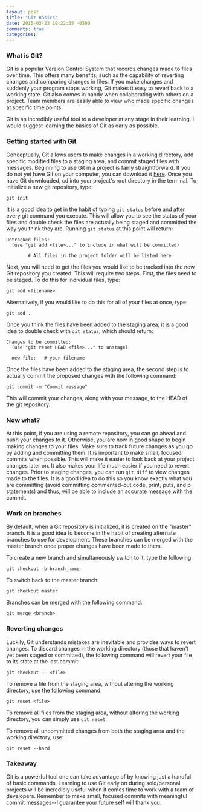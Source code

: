```yaml
---
layout: post
title: "Git Basics"
date: 2015-03-23 10:22:35 -0500
comments: true
categories:
---
```


### What is Git?

Git is a popular Version Control System that records changes made to files over time. This offers many benefits, such as the capability of reverting changes and comparing changes in files. <!--more-->
If you make changes and suddenly your program stops working, Git makes it easy to revert back to a working state. Git also comes in handy when collaborating with others on a project. Team members are easily able to view who made specific changes at specific time points.

Git is an incredibly useful tool to a developer at any stage in their learning. I would suggest learning the basics of Git as early as possible.

### Getting started with Git

Conceptually, Git allows users to make changes in a working directory, add specific modified files to a staging area, and commit staged files with messages. Beginning to use Git in a project is fairly straightforward. If you do not yet have Git on your computer, you can download it [here](http://git-scm.com/downloads). Once you have Git downloaded, cd into your project's root directory in the terminal. To initialize a new git repository, type:

```
git init
```
It is a good idea to get in the habit of typing `git status` before and after every git command you execute. This will allow you to see the status of your files and double check the files are actually being staged and committed the way you think they are. Running `git status` at this point will return:

```
Untracked files:
  (use "git add <file>..." to include in what will be committed)

        # All files in the project folder will be listed here
```

Next, you will need to get the files you would like to be tracked into the new Git repository you created. This will require two steps. First, the files need to be staged. To do this for individual files, type:

```
git add <filename>
```
Alternatively, if you would like to do this for all of your files at once, type:

```
git add .
```
Once you think the files have been added to the staging area, it is a good idea to double check with `git status`, which should return:

```
Changes to be committed:
  (use "git reset HEAD <file>..." to unstage)

  new file:   # your filename
```

Once the files have been added to the staging area, the second step is to actually commit the proposed changes with the following command:

```
git commit -m "Commit message"
```
This will commit your changes, along with your message, to the HEAD of the git repository.

### Now what?

At this point, if you are using a remote repository, you can go ahead and push your changes to it. Otherwise, you are now in good shape to begin making changes to your files. Make sure to track future changes as you go by adding and committing them. It is important to make small, focused commits when possible. This will make it easier to look back at your project changes later on. It also makes your life much easier if you need to revert changes. Prior to staging changes, you can run `git diff` to view changes made to the files. It is a good idea to do this so you know exactly what you are committing (avoid committing commented-out code, print, puts, and p statements) and thus, will be able to include an accurate message with the commit.

### Work on branches

By default, when a Git repository is initialized, it is created on the "master" branch. It is a good idea to become in the habit of creating alternate branches to use for development. These branches can be merged with the master branch once proper changes have been made to them.

To create a new branch and simultaneously switch to it, type the following:

```
git checkout -b branch_name
```

To switch back to the master branch:

```
git checkout master
```
Branches can be merged with the following command:

```
git merge <branch>
```

### Reverting changes

Luckily, Git understands mistakes are inevitable and provides ways to revert changes. To discard changes in the working directory (those that haven't yet been staged or committed), the following command will revert your file to its state at the last commit:

```
git checkout -- <file>
```
To remove a file from the staging area, without altering the working directory, use the following command:

```
git reset <file>
```
To remove all files from the staging area, without altering the working directory, you can simply use `git reset`.

To remove all uncommitted changes from both the staging area and the working directory, use:

```
git reset --hard
```
### Takeaway
Git is a powerful tool one can take advantage of by knowing just a handful of basic commands. Learning to use Git early on during solo/personal projects will be incredibly useful when it comes time to work with a team of developers. Remember to make small, focused commits with meaningful commit messages--I guarantee your future self will thank you.